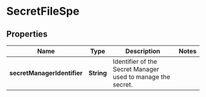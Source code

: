 # SecretFileSpe

## Properties
Name | Type | Description | Notes
------------ | ------------- | ------------- | -------------
**secretManagerIdentifier** | **String** | Identifier of the Secret Manager used to manage the secret. | 
